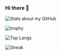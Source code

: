 ### Hi there 👋

![Stats about my GitHub](https://github-profile-summary-cards.vercel.app/api/cards/profile-details?username=XieJiSS&theme=default)

![trophy](https://github-profile-trophy.vercel.app/?username=XieJiSS&column=7&rank=-B)

![Top Langs](https://github-readme-stats.vercel.app/api/top-langs/?username=XieJiSS&langs_count=8&layout=compact)

![Streak](https://github-readme-streak-stats.herokuapp.com/?user=XieJiSS)
